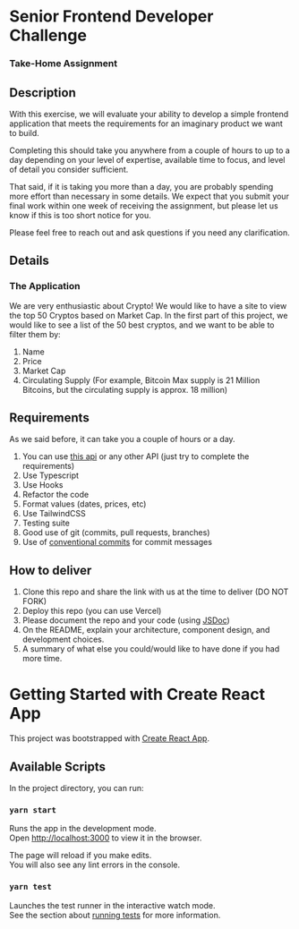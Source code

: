 # Senior Frontend Developer Challenge

### Take-Home Assignment

## Description

With this exercise, we will evaluate your ability to develop a simple frontend application that meets the requirements for an imaginary product we want to build.

Completing this should take you anywhere from a couple of hours to up to a day depending on your level of expertise, available time to focus, and level of detail you consider sufficient.

That said, if it is taking you more than a day, you are probably spending more effort than necessary in some details.
We expect that you submit your final work within one week of receiving the assignment, but please let us know if this is too short notice for you.

Please feel free to reach out and ask questions if you need any clarification.

## Details

### The Application

We are very enthusiastic about Crypto! We would like to have a site to view the top 50 Cryptos based on Market Cap. In the first part of this project, we would like to see a list of the 50 best cryptos, and we want to be able to filter them by:

1. Name
2. Price
3. Market Cap
4. Circulating Supply (For example, Bitcoin Max supply is 21 Million Bitcoins, but the circulating supply is approx. 18 million)

## Requirements

As we said before, it can take you a couple of hours or a day.

1. You can use [this api](https://min-api.cryptocompare.com/) or any other API (just try to complete the requirements)
2. Use Typescript
3. Use Hooks
4. Refactor the code
5. Format values (dates, prices, etc)
6. Use TailwindCSS
7. Testing suite
8. Good use of git (commits, pull requests, branches)
9. Use of [conventional commits](https://www.conventionalcommits.org/en/v1.0.0/) for commit messages

## How to deliver

1. Clone this repo and share the link with us at the time to deliver (DO NOT FORK)
2. Deploy this repo (you can use Vercel)
3. Please document the repo and your code (using [JSDoc](https://jsdoc.app/))
4. On the README, explain your architecture, component design, and development choices.
5. A summary of what else you could/would like to have done if you had more time.

# Getting Started with Create React App

This project was bootstrapped with [Create React App](https://github.com/facebook/create-react-app).

## Available Scripts

In the project directory, you can run:

### `yarn start`

Runs the app in the development mode.\
Open [http://localhost:3000](http://localhost:3000) to view it in the browser.

The page will reload if you make edits.\
You will also see any lint errors in the console.

### `yarn test`

Launches the test runner in the interactive watch mode.\
See the section about [running tests](https://facebook.github.io/create-react-app/docs/running-tests) for more information.

